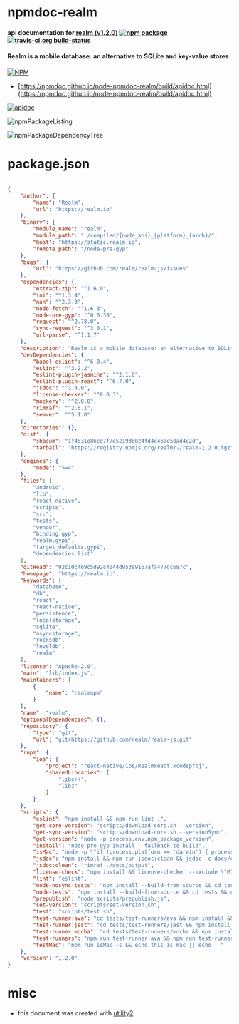 # npmdoc-realm

#### api documentation for  [realm (v1.2.0)](https://realm.io)  [![npm package](https://img.shields.io/npm/v/npmdoc-realm.svg?style=flat-square)](https://www.npmjs.org/package/npmdoc-realm) [![travis-ci.org build-status](https://api.travis-ci.org/npmdoc/node-npmdoc-realm.svg)](https://travis-ci.org/npmdoc/node-npmdoc-realm)

#### Realm is a mobile database: an alternative to SQLite and key-value stores

[![NPM](https://nodei.co/npm/realm.png?downloads=true&downloadRank=true&stars=true)](https://www.npmjs.com/package/realm)

- [https://npmdoc.github.io/node-npmdoc-realm/build/apidoc.html](https://npmdoc.github.io/node-npmdoc-realm/build/apidoc.html)

[![apidoc](https://npmdoc.github.io/node-npmdoc-realm/build/screenCapture.buildCi.browser.%252Ftmp%252Fbuild%252Fapidoc.html.png)](https://npmdoc.github.io/node-npmdoc-realm/build/apidoc.html)

![npmPackageListing](https://npmdoc.github.io/node-npmdoc-realm/build/screenCapture.npmPackageListing.svg)

![npmPackageDependencyTree](https://npmdoc.github.io/node-npmdoc-realm/build/screenCapture.npmPackageDependencyTree.svg)



# package.json

```json

{
    "author": {
        "name": "Realm",
        "url": "https://realm.io"
    },
    "binary": {
        "module_name": "realm",
        "module_path": "./compiled/{node_abi}_{platform}_{arch}/",
        "host": "https://static.realm.io",
        "remote_path": "/node-pre-gyp"
    },
    "bugs": {
        "url": "https://github.com/realm/realm-js/issues"
    },
    "dependencies": {
        "extract-zip": "^1.6.0",
        "ini": "^1.3.4",
        "nan": "^2.3.3",
        "node-fetch": "^1.6.3",
        "node-pre-gyp": "^0.6.30",
        "request": "^2.78.0",
        "sync-request": "^3.0.1",
        "url-parse": "^1.1.7"
    },
    "description": "Realm is a mobile database: an alternative to SQLite and key-value stores",
    "devDependencies": {
        "babel-eslint": "^6.0.4",
        "eslint": "^3.2.2",
        "eslint-plugin-jasmine": "^2.1.0",
        "eslint-plugin-react": "^6.7.0",
        "jsdoc": "^3.4.0",
        "license-checker": "^8.0.3",
        "mockery": "^2.0.0",
        "rimraf": "^2.6.1",
        "semver": "^5.1.0"
    },
    "directories": {},
    "dist": {
        "shasum": "1f4531e86cd7f7e5219d6024fd4c46ae50ad4c2d",
        "tarball": "https://registry.npmjs.org/realm/-/realm-1.2.0.tgz"
    },
    "engines": {
        "node": ">=4"
    },
    "files": [
        "android",
        "lib",
        "react-native",
        "scripts",
        "src",
        "tests",
        "vendor",
        "binding.gyp",
        "realm.gypi",
        "target_defaults.gypi",
        "dependencies.list"
    ],
    "gitHead": "92c10c469c5d92c4044d953e9167afa477dc687c",
    "homepage": "https://realm.io",
    "keywords": [
        "database",
        "db",
        "react",
        "react-native",
        "persistence",
        "localstorage",
        "sqlite",
        "asyncstorage",
        "rocksdb",
        "leveldb",
        "realm"
    ],
    "license": "Apache-2.0",
    "main": "lib/index.js",
    "maintainers": [
        {
            "name": "realmnpm"
        }
    ],
    "name": "realm",
    "optionalDependencies": {},
    "repository": {
        "type": "git",
        "url": "git+https://github.com/realm/realm-js.git"
    },
    "rnpm": {
        "ios": {
            "project": "react-native/ios/RealmReact.xcodeproj",
            "sharedLibraries": [
                "libc++",
                "libz"
            ]
        }
    },
    "scripts": {
        "eslint": "npm install && npm run lint .",
        "get-core-version": "scripts/download-core.sh --version",
        "get-sync-version": "scripts/download-core.sh --versionSync",
        "get-version": "node -p process.env.npm_package_version",
        "install": "node-pre-gyp install --fallback-to-build",
        "isMac": "node -p \"if (process.platform == 'darwin') { process.exit(0); } else { process.exit(-1); }\"",
        "jsdoc": "npm install && npm run jsdoc:clean && jsdoc -c docs/conf.json",
        "jsdoc:clean": "rimraf ./docs/output",
        "license-check": "npm install && license-checker --exclude \"MIT,ISC,BSD,Apache-2.0,BSD-2-Clause,BSD-3-Clause,WTFPL,Unlicense,(MIT AND CC-BY-3.0)\" | node scripts/handle-license-check.js",
        "lint": "eslint",
        "node-nosync-tests": "npm install --build-from-source && cd tests && npm install && npm run test-nosync && cd ..",
        "node-tests": "npm install --build-from-source && cd tests && npm install && npm run test-nosync && cd ..",
        "prepublish": "node scripts/prepublish.js",
        "set-version": "scripts/set-version.sh",
        "test": "scripts/test.sh",
        "test-runner:ava": "cd tests/test-runners/ava && npm install && npm test",
        "test-runner:jest": "cd tests/test-runners/jest && npm install && npm test",
        "test-runner:mocha": "cd tests/test-runners/mocha && npm install && npm test",
        "test-runners": "npm run test-runner:ava && npm run test-runner:mocha && npm run test-runner:jest",
        "testMac": "npm run isMac -s && echo this is mac || echo . "
    },
    "version": "1.2.0"
}
```



# misc
- this document was created with [utility2](https://github.com/kaizhu256/node-utility2)
